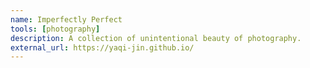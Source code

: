 ```yaml
---
name: Imperfectly Perfect
tools: [photography]
description: A collection of unintentional beauty of photography.
external_url: https://yaqi-jin.github.io/
---
```

